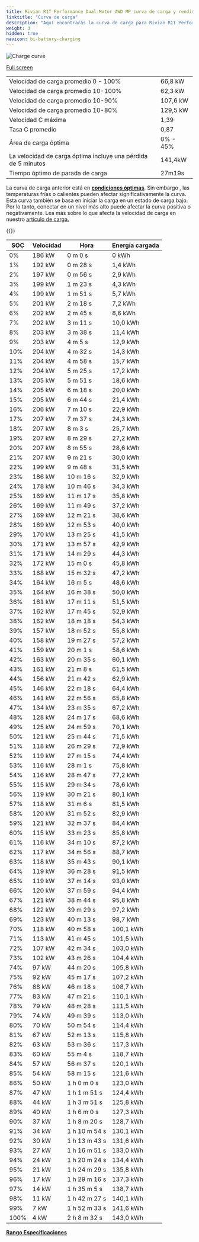 ```yaml
---
title: Rivian R1T Performance Dual-Motor AWD MP curva de carga y rendimiento
linktitle: "Curva de carga"
description: "Aquí encontrarás la curva de carga para Rivian R1T Performance Dual-Motor AWD MP."
weight: 3
hidden: true
navicon: bi-battery-charging
---
```

<!-- markdownlint-disable MD033 -->
<img src="/images/models/rivian/r1/r1t_performance_dual-motor_awd_mp/chargingcurve.svg" alt="Charge curve" class="img-fluid">

[Full screen](/images/models/rivian/r1/r1t_performance_dual-motor_awd_mp/chargingcurve.svg)


<table class="table table-striped border">
<tbody>
<tr>
<td>Velocidad de carga promedio 0 - 100%</td><td>66,8 kW</td>
</tr>
<tr>
<td>Velocidad de carga promedio 10-100%</td><td>62,3 kW</td>
</tr>
<tr>
<td>Velocidad de carga promedio 10-90%</td><td>107,6 kW</td>
</tr>
<tr>
<td>Velocidad de carga promedio 10-80%</td><td>129,5 kW</td>
</tr>
<tr>
<td>Velocidad C máxima</td><td>1,39</td>
</tr>
<tr>
<td>Tasa C promedio</td><td>0,87</td>
</tr>
<tr>
<td>Área de carga óptima</td><td>0% - 45%</td>
</tr>
<tr>
<td>La velocidad de carga óptima incluye una pérdida de 5 minutos</td><td>141,4kW</td>
</tr>
<tr>
<td>Tiempo óptimo de parada de carga</td><td>27m19s</td>
</tr>
</tbody>
</table>


La curva de carga anterior está en **[condiciones óptimas](../../../../../technology/battery/charging/#temperatura)**. Sin embargo , las temperaturas frías o calientes pueden afectar significativamente la curva. Esta curva también se basa en iniciar la carga en un estado de carga bajo. Por lo tanto, conectar en un nivel más alto puede afectar la curva positiva o negativamente. Lea más sobre lo que afecta la velocidad de carga en nuestro [artículo de carga.](../../../../../technology/battery/charging/)


{{<evkxdisplayaddarticle />}}
<table class="table table-striped border">
<thead>
<tr><th>SOC</th><th>Velocidad</th><th>Hora</th><th>Energía cargada</th></tr>
</thead>
<tbody>
<tr>
<td>0%</td><td>186 kW</td><td> 0 m 0 s </td><td>0 kWh </td>
</tr>
<tr>
<td>1%</td><td>192 kW</td><td> 0 m 28 s </td><td>1,4 kWh </td>
</tr>
<tr>
<td>2%</td><td>197 kW</td><td> 0 m 56 s </td><td>2,9 kWh </td>
</tr>
<tr>
<td>3%</td><td>199 kW</td><td> 1 m 23 s </td><td>4,3 kWh </td>
</tr>
<tr>
<td>4%</td><td>199 kW</td><td> 1 m 51 s </td><td>5,7 kWh </td>
</tr>
<tr>
<td>5%</td><td>201 kW</td><td> 2 m 18 s </td><td>7,2 kWh </td>
</tr>
<tr>
<td>6%</td><td>202 kW</td><td> 2 m 45 s </td><td>8,6 kWh </td>
</tr>
<tr>
<td>7%</td><td>202 kW</td><td> 3 m 11 s </td><td>10,0 kWh </td>
</tr>
<tr>
<td>8%</td><td>203 kW</td><td> 3 m 38 s </td><td>11,4 kWh </td>
</tr>
<tr>
<td>9%</td><td>203 kW</td><td> 4 m 5 s </td><td>12,9 kWh </td>
</tr>
<tr>
<td>10%</td><td>204 kW</td><td> 4 m 32 s </td><td>14,3 kWh </td>
</tr>
<tr>
<td>11%</td><td>204 kW</td><td> 4 m 58 s </td><td>15,7 kWh </td>
</tr>
<tr>
<td>12%</td><td>204 kW</td><td> 5 m 25 s </td><td>17,2 kWh </td>
</tr>
<tr>
<td>13%</td><td>205 kW</td><td> 5 m 51 s </td><td>18,6 kWh </td>
</tr>
<tr>
<td>14%</td><td>205 kW</td><td> 6 m 18 s </td><td>20,0 kWh </td>
</tr>
<tr>
<td>15%</td><td>205 kW</td><td> 6 m 44 s </td><td>21,4 kWh </td>
</tr>
<tr>
<td>16%</td><td>206 kW</td><td> 7 m 10 s </td><td>22,9 kWh </td>
</tr>
<tr>
<td>17%</td><td>207 kW</td><td> 7 m 37 s </td><td>24,3 kWh </td>
</tr>
<tr>
<td>18%</td><td>207 kW</td><td> 8 m 3 s </td><td>25,7 kWh </td>
</tr>
<tr>
<td>19%</td><td>207 kW</td><td> 8 m 29 s </td><td>27,2 kWh </td>
</tr>
<tr>
<td>20%</td><td>207 kW</td><td> 8 m 55 s </td><td>28,6 kWh </td>
</tr>
<tr>
<td>21%</td><td>207 kW</td><td> 9 m 21 s </td><td>30,0 kWh </td>
</tr>
<tr>
<td>22%</td><td>199 kW</td><td> 9 m 48 s </td><td>31,5 kWh </td>
</tr>
<tr>
<td>23%</td><td>186 kW</td><td> 10 m 16 s </td><td>32,9 kWh </td>
</tr>
<tr>
<td>24%</td><td>178 kW</td><td> 10 m 46 s </td><td>34,3 kWh </td>
</tr>
<tr>
<td>25%</td><td>169 kW</td><td> 11 m 17 s </td><td>35,8 kWh </td>
</tr>
<tr>
<td>26%</td><td>169 kW</td><td> 11 m 49 s </td><td>37,2 kWh </td>
</tr>
<tr>
<td>27%</td><td>169 kW</td><td> 12 m 21 s </td><td>38,6 kWh </td>
</tr>
<tr>
<td>28%</td><td>169 kW</td><td> 12 m 53 s </td><td>40,0 kWh </td>
</tr>
<tr>
<td>29%</td><td>170 kW</td><td> 13 m 25 s </td><td>41,5 kWh </td>
</tr>
<tr>
<td>30%</td><td>171 kW</td><td> 13 m 57 s </td><td>42,9 kWh </td>
</tr>
<tr>
<td>31%</td><td>171 kW</td><td> 14 m 29 s </td><td>44,3 kWh </td>
</tr>
<tr>
<td>32%</td><td>172 kW</td><td> 15 m 0 s </td><td>45,8 kWh </td>
</tr>
<tr>
<td>33%</td><td>168 kW</td><td> 15 m 32 s </td><td>47,2 kWh </td>
</tr>
<tr>
<td>34%</td><td>164 kW</td><td> 16 m 5 s </td><td>48,6 kWh </td>
</tr>
<tr>
<td>35%</td><td>164 kW</td><td> 16 m 38 s </td><td>50,0 kWh </td>
</tr>
<tr>
<td>36%</td><td>161 kW</td><td> 17 m 11 s </td><td>51,5 kWh </td>
</tr>
<tr>
<td>37%</td><td>162 kW</td><td> 17 m 45 s </td><td>52,9 kWh </td>
</tr>
<tr>
<td>38%</td><td>162 kW</td><td> 18 m 18 s </td><td>54,3 kWh </td>
</tr>
<tr>
<td>39%</td><td>157 kW</td><td> 18 m 52 s </td><td>55,8 kWh </td>
</tr>
<tr>
<td>40%</td><td>158 kW</td><td> 19 m 27 s </td><td>57,2 kWh </td>
</tr>
<tr>
<td>41%</td><td>159 kW</td><td> 20 m 1 s </td><td>58,6 kWh </td>
</tr>
<tr>
<td>42%</td><td>163 kW</td><td> 20 m 35 s </td><td>60,1 kWh </td>
</tr>
<tr>
<td>43%</td><td>161 kW</td><td> 21 m 8 s </td><td>61,5 kWh </td>
</tr>
<tr>
<td>44%</td><td>156 kW</td><td> 21 m 42 s </td><td>62,9 kWh </td>
</tr>
<tr>
<td>45%</td><td>146 kW</td><td> 22 m 18 s </td><td>64,4 kWh </td>
</tr>
<tr>
<td>46%</td><td>141 kW</td><td> 22 m 56 s </td><td>65,8 kWh </td>
</tr>
<tr>
<td>47%</td><td>134 kW</td><td> 23 m 35 s </td><td>67,2 kWh </td>
</tr>
<tr>
<td>48%</td><td>128 kW</td><td> 24 m 17 s </td><td>68,6 kWh </td>
</tr>
<tr>
<td>49%</td><td>125 kW</td><td> 24 m 59 s </td><td>70,1 kWh </td>
</tr>
<tr>
<td>50%</td><td>121 kW</td><td> 25 m 44 s </td><td>71,5 kWh </td>
</tr>
<tr>
<td>51%</td><td>118 kW</td><td> 26 m 29 s </td><td>72,9 kWh </td>
</tr>
<tr>
<td>52%</td><td>119 kW</td><td> 27 m 15 s </td><td>74,4 kWh </td>
</tr>
<tr>
<td>53%</td><td>116 kW</td><td> 28 m 1 s </td><td>75,8 kWh </td>
</tr>
<tr>
<td>54%</td><td>116 kW</td><td> 28 m 47 s </td><td>77,2 kWh </td>
</tr>
<tr>
<td>55%</td><td>115 kW</td><td> 29 m 34 s </td><td>78,6 kWh </td>
</tr>
<tr>
<td>56%</td><td>119 kW</td><td> 30 m 21 s </td><td>80,1 kWh </td>
</tr>
<tr>
<td>57%</td><td>118 kW</td><td> 31 m 6 s </td><td>81,5 kWh </td>
</tr>
<tr>
<td>58%</td><td>120 kW</td><td> 31 m 52 s </td><td>82,9 kWh </td>
</tr>
<tr>
<td>59%</td><td>121 kW</td><td> 32 m 37 s </td><td>84,4 kWh </td>
</tr>
<tr>
<td>60%</td><td>115 kW</td><td> 33 m 23 s </td><td>85,8 kWh </td>
</tr>
<tr>
<td>61%</td><td>116 kW</td><td> 34 m 10 s </td><td>87,2 kWh </td>
</tr>
<tr>
<td>62%</td><td>117 kW</td><td> 34 m 56 s </td><td>88,7 kWh </td>
</tr>
<tr>
<td>63%</td><td>118 kW</td><td> 35 m 43 s </td><td>90,1 kWh </td>
</tr>
<tr>
<td>64%</td><td>119 kW</td><td> 36 m 28 s </td><td>91,5 kWh </td>
</tr>
<tr>
<td>65%</td><td>119 kW</td><td> 37 m 14 s </td><td>93,0 kWh </td>
</tr>
<tr>
<td>66%</td><td>120 kW</td><td> 37 m 59 s </td><td>94,4 kWh </td>
</tr>
<tr>
<td>67%</td><td>121 kW</td><td> 38 m 44 s </td><td>95,8 kWh </td>
</tr>
<tr>
<td>68%</td><td>122 kW</td><td> 39 m 29 s </td><td>97,2 kWh </td>
</tr>
<tr>
<td>69%</td><td>123 kW</td><td> 40 m 13 s </td><td>98,7 kWh </td>
</tr>
<tr>
<td>70%</td><td>118 kW</td><td> 40 m 58 s </td><td>100,1 kWh </td>
</tr>
<tr>
<td>71%</td><td>113 kW</td><td> 41 m 45 s </td><td>101,5 kWh </td>
</tr>
<tr>
<td>72%</td><td>107 kW</td><td> 42 m 34 s </td><td>103,0 kWh </td>
</tr>
<tr>
<td>73%</td><td>102 kW</td><td> 43 m 26 s </td><td>104,4 kWh </td>
</tr>
<tr>
<td>74%</td><td>97 kW</td><td> 44 m 20 s </td><td>105,8 kWh </td>
</tr>
<tr>
<td>75%</td><td>92 kW</td><td> 45 m 17 s </td><td>107,2 kWh </td>
</tr>
<tr>
<td>76%</td><td>88 kW</td><td> 46 m 18 s </td><td>108,7 kWh </td>
</tr>
<tr>
<td>77%</td><td>83 kW</td><td> 47 m 21 s </td><td>110,1 kWh </td>
</tr>
<tr>
<td>78%</td><td>79 kW</td><td> 48 m 28 s </td><td>111,5 kWh </td>
</tr>
<tr>
<td>79%</td><td>74 kW</td><td> 49 m 39 s </td><td>113,0 kWh </td>
</tr>
<tr>
<td>80%</td><td>70 kW</td><td> 50 m 54 s </td><td>114,4 kWh </td>
</tr>
<tr>
<td>81%</td><td>67 kW</td><td> 52 m 13 s </td><td>115,8 kWh </td>
</tr>
<tr>
<td>82%</td><td>63 kW</td><td> 53 m 36 s </td><td>117,3 kWh </td>
</tr>
<tr>
<td>83%</td><td>60 kW</td><td> 55 m 4 s </td><td>118,7 kWh </td>
</tr>
<tr>
<td>84%</td><td>57 kW</td><td> 56 m 37 s </td><td>120,1 kWh </td>
</tr>
<tr>
<td>85%</td><td>54 kW</td><td> 58 m 15 s </td><td>121,6 kWh </td>
</tr>
<tr>
<td>86%</td><td>50 kW</td><td>1 h 0 m 0 s </td><td>123,0 kWh </td>
</tr>
<tr>
<td>87%</td><td>47 kW</td><td>1 h 1 m 51 s </td><td>124,4 kWh </td>
</tr>
<tr>
<td>88%</td><td>44 kW</td><td>1 h 3 m 51 s </td><td>125,8 kWh </td>
</tr>
<tr>
<td>89%</td><td>40 kW</td><td>1 h 6 m 0 s </td><td>127,3 kWh </td>
</tr>
<tr>
<td>90%</td><td>37 kW</td><td>1 h 8 m 20 s </td><td>128,7 kWh </td>
</tr>
<tr>
<td>91%</td><td>34 kW</td><td>1 h 10 m 54 s </td><td>130,1 kWh </td>
</tr>
<tr>
<td>92%</td><td>30 kW</td><td>1 h 13 m 43 s </td><td>131,6 kWh </td>
</tr>
<tr>
<td>93%</td><td>27 kW</td><td>1 h 16 m 51 s </td><td>133,0 kWh </td>
</tr>
<tr>
<td>94%</td><td>24 kW</td><td>1 h 20 m 24 s </td><td>134,4 kWh </td>
</tr>
<tr>
<td>95%</td><td>21 kW</td><td>1 h 24 m 29 s </td><td>135,8 kWh </td>
</tr>
<tr>
<td>96%</td><td>17 kW</td><td>1 h 29 m 16 s </td><td>137,3 kWh </td>
</tr>
<tr>
<td>97%</td><td>14 kW</td><td>1 h 35 m 5 s </td><td>138,7 kWh </td>
</tr>
<tr>
<td>98%</td><td>11 kW</td><td>1 h 42 m 27 s </td><td>140,1 kWh </td>
</tr>
<tr>
<td>99%</td><td>7 kW</td><td>1 h 52 m 33 s </td><td>141,6 kWh </td>
</tr>
<tr>
<td>100%</td><td>4 kW</td><td>2 h 8 m 32 s </td><td>143,0 kWh </td>
</tr>
</tbody>
</table>

<div class="mt-3 mb-3">
<a href="../rangeandconsumption/" class="text-decoration-none text-black">
<strong><i class="bi-arrow-left"></i> Rango </strong>
</a>
<a href="../specifications/" class="text-decoration-none text-black float-end">
<strong>Especificaciones <i class="bi-arrow-right"></i></strong>
</a>
</div>
